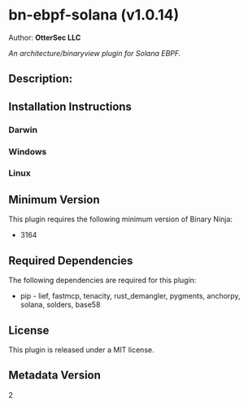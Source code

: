 # bn-ebpf-solana (v1.0.14)
Author: **OtterSec LLC**

_An architecture/binaryview plugin for Solana EBPF._

## Description:




## Installation Instructions

### Darwin



### Windows



### Linux



## Minimum Version

This plugin requires the following minimum version of Binary Ninja:

* 3164



## Required Dependencies

The following dependencies are required for this plugin:

 * pip - lief, fastmcp, tenacity, rust_demangler, pygments, anchorpy, solana, solders, base58


## License

This plugin is released under a MIT license.
## Metadata Version

2
